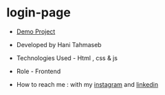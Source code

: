 # login-page
- [Demo Project]()

- Developed by Hani Tahmaseb

- Technologies Used - Html , css & js

- Role - Frontend

- How to reach me : with my [instagram](https://instagram.com/haniehtahmaseb) and [linkedin](https://linkedin.com/in/hani-tahmaseb-a52212212)
